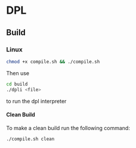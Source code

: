# DPL
## Build
### Linux
```bash
chmod +x compile.sh && ./compile.sh
```
Then use
```bash
cd build
./dpli <file>
```
to run the dpl interpreter

#### Clean Build
To make a clean build run the following command:
```bash
./compile.sh clean
```
